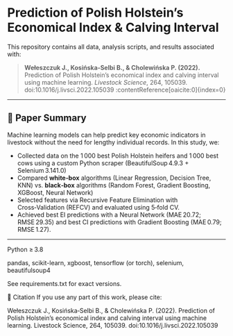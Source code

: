 # Prediction of Polish Holstein’s Economical Index & Calving Interval

This repository contains all data, analysis scripts, and results associated with:

> **Wełeszczuk J., Kosińska‑Selbi B., & Cholewińska P. (2022).** Prediction of Polish Holstein’s economical index and calving interval using machine learning. *Livestock Science*, 264, 105039.  
> doi:10.1016/j.livsci.2022.105039 :contentReference[oaicite:0]{index=0}

---

## 📖 Paper Summary

Machine learning models can help predict key economic indicators in livestock without the need for lengthy individual records. In this study, we:

- Collected data on the 1 000 best Polish Holstein heifers and 1 000 best cows using a custom Python scraper (BeautifulSoup 4.9.3 + Selenium 3.141.0)
- Compared **white‑box** algorithms (Linear Regression, Decision Tree, KNN) vs. **black‑box** algorithms (Random Forest, Gradient Boosting, XGBoost, Neural Network)
- Selected features via Recursive Feature Elimination with Cross‑Validation (REFCV) and evaluated using 5‑fold CV.
- Achieved best EI predictions with a Neural Network (MAE 20.72; RMSE 29.35) and best CI predictions with Gradient Boosting (MAE 0.79; RMSE 1.27).

---

Python ≥ 3.8

pandas, scikit-learn, xgboost, tensorflow (or torch), selenium, beautifulsoup4

See requirements.txt for exact versions.

📝 Citation
If you use any part of this work, please cite:

Wełeszczuk J., Kosińska‑Selbi B., & Cholewińska P. (2022). Prediction of Polish Holstein’s economical index and calving interval using machine learning. Livestock Science, 264, 105039. doi:10.1016/j.livsci.2022.105039

